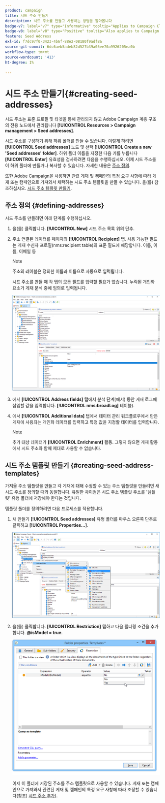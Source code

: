 ```yaml
---
product: campaign
title: 시드 주소 만들기
description: 시드 주소를 만들고 사용하는 방법을 알아봅니다
badge-v7: label="v7" type="Informative" tooltip="Applies to Campaign Classic v7"
badge-v8: label="v8" type="Positive" tooltip="Also applies to Campaign v8"
feature: Seed Address
exl-id: f7dc97f0-3423-4b6f-88e2-08180f9adf8a
source-git-commit: 6dc6aeb5adeb82d527b39a05ee70a9926205ea0b
workflow-type: tm+mt
source-wordcount: '413'
ht-degree: 1%

---
```


# 시드 주소 만들기{#creating-seed-addresses}



시드 주소는 표준 프로필 및 타겟을 통해 관리되지 않고 Adobe Campaign 계층 구조의 전용 노드에서 관리됩니다 **[!UICONTROL Resources > Campaign management > Seed addresses]**.

시드 주소를 구성하기 위해 하위 폴더를 만들 수 있습니다. 이렇게 하려면 **[!UICONTROL Seed addresses]** 노드 및 선택 **[!UICONTROL Create a new 'Seed addresses' folder]**. 하위 폴더 이름을 지정한 다음 키를 누릅니다 **[!UICONTROL Enter]** 유효성을 검사하려면 다음을 수행하십시오. 이제 시드 주소를 이 하위 폴더에 만들거나 복사할 수 있습니다. 자세한 내용은 [주소 정의](#defining-addresses).

또한 Adobe Campaign을 사용하면 관련 게재 및 캠페인의 특정 요구 사항에 따라 게재 또는 캠페인으로 가져와서 채택하는 시드 주소 템플릿을 만들 수 있습니다. 을(를) 참조하십시오. [시드 주소 템플릿 만들기](#creating-seed-address-templates).

## 주소 정의 {#defining-addresses}

시드 주소를 만들려면 아래 단계를 수행하십시오.

1. 을(를) 클릭합니다. **[!UICONTROL New]** 시드 주소 목록 위의 단추.
1. 주소 연결된 데이터를 페이지의 **[!UICONTROL Recipient]** 탭. 사용 가능한 필드는 게재 수신자 프로필(nms:recipient table)의 표준 필드에 해당합니다. 이름, 이름, 이메일 등

   >[!NOTE]
   >
   >주소의 레이블은 정의한 이름과 이름으로 자동으로 입력됩니다.
   >
   >시드 주소를 만들 때 각 탭의 모든 필드를 입력할 필요가 없습니다. 누락된 개인화 요소가 게재 분석 중에 임의로 입력됩니다.

   ![](assets/s_ncs_user_seedlist_new_address.png)

1. 에서 **[!UICONTROL Address fields]** 탭에서 분석 단계(에서) 동안 게재 로그에 삽입할 값을 입력합니다. **[!UICONTROL nms:broadLog]** 테이블).

1. 에서 **[!UICONTROL Additional data]** 탭에서 데이터 관리 워크플로우에서 만든 게재에 사용되는 개인화 데이터를 입력하고 특정 값을 지정할 데이터를 입력합니다.

   >[!NOTE]
   >
   >추가 대상 데이터가 **[!UICONTROL Enrichment]** 활동. 그렇지 않으면 게재 활동에서 시드 주소와 함께 제대로 사용할 수 없습니다.

## 시드 주소 템플릿 만들기 {#creating-seed-address-templates}

가져올 주소 템플릿을 만들고 각 게재에 대해 수정할 수 있는 주소 템플릿을 만들려면 새 시드 주소를 정의할 때와 동일합니다. 유일한 차이점은 시드 주소 템플릿 주소를 &#39;템플릿&#39; 유형 폴더에 저장해야 한다는 것입니다.

템플릿 폴더를 정의하려면 다음 프로세스를 적용합니다.

1. 새 만들기 **[!UICONTROL Seed addresses]** 유형 폴더를 마우스 오른쪽 단추로 클릭하고 **[!UICONTROL Properties...]**.

   ![](assets/s_ncs_user_seedlist_template_folder.png)

1. 을(를) 클릭합니다. **[!UICONTROL Restriction]** 탭하고 다음 필터링 조건을 추가합니다. **@isModel = true**.

   ![](assets/s_ncs_user_seedlist_folder_is_model.png)

   이제 이 폴더에 저장된 주소를 주소 템플릿으로 사용할 수 있습니다. 게재 또는 캠페인으로 가져와서 관련된 게재 및 캠페인의 특정 요구 사항에 따라 조정할 수 있습니다(참조) [시드 주소 추가](adding-seed-addresses.md)).
